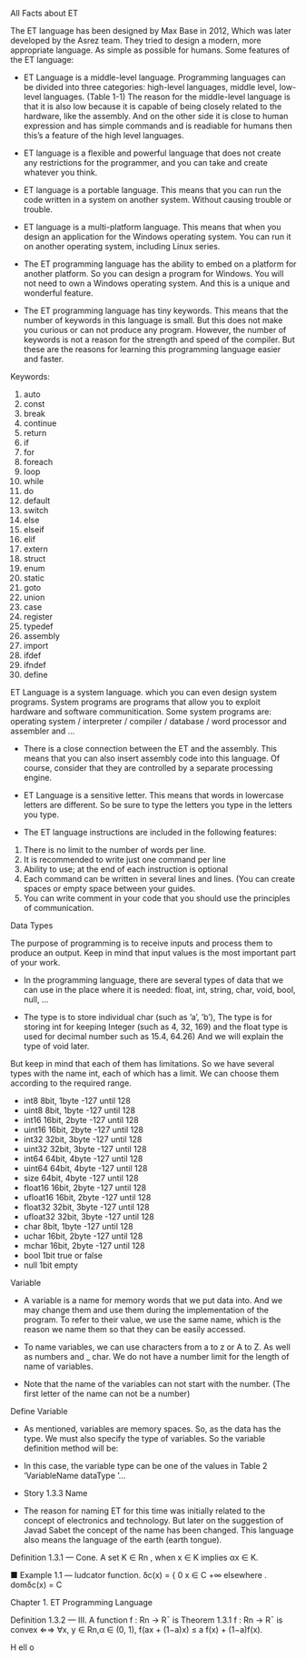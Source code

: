 
All Facts about ET

The ET language has been designed by Max Base in 2012, Which was later developed by the Asrez
team. They tried to design a modern, more appropriate language. As simple as possible for humans.
Some features of the ET language:

- ET Language is a middle-level language. Programming languages can be divided into three
categories: high-level languages, middle level, low-level languages. (Table 1-1) The reason
for the middle-level language is that it is also low because it is capable of being closely related
to the hardware, like the assembly. And on the other side it is close to human expression and
has simple commands and is readiable for humans then this’s a feature of the high level
languages.

- ET language is a flexible and powerful language that does not create any restrictions for the
programmer, and you can take and create whatever you think.

- ET language is a portable language. This means that you can run the code written in a system
on another system. Without causing trouble or trouble.

- ET language is a multi-platform language. This means that when you design an application
for the Windows operating system. You can run it on another operating system, including
Linux series.

- The ET programming language has the ability to embed on a platform for another platform.
So you can design a program for Windows. You will not need to own a Windows operating
system. And this is a unique and wonderful feature.

- The ET programming language has tiny keywords. This means that the number of keywords
in this language is small. But this does not make you curious or can not produce any program.
However, the number of keywords is not a reason for the strength and speed of the compiler.
But these are the reasons for learning this programming language easier and faster.


Keywords: 
1. auto 
2. const 
3. break 
4. continue 
5. return 
6. if 
7. for 
8. foreach 
9. loop 
10. while 
11. do 
12. default 
13. switch 
14. else 
15. elseif 
16. elif 
17. extern 
18. struct 
19. enum 
20. static
21. goto 
22. union 
23. case 
24. register 
25. typedef 
26. assembly 
27. import 
28. ifdef 
29. ifndef 
30. define

ET Language is a system language. which you can even design system programs. System programs are programs that allow you to exploit hardware and software communitication. Some
system programs are: operating system / interpreter / compiler / database / word processor
and assembler and ...
 
 - There is a close connection between the ET and the assembly. This means that you can also
insert assembly code into this language. Of course, consider that they are controlled by a
separate processing engine.

- ET Language is a sensitive letter. This means that words in lowercase letters are different. So
be sure to type the letters you type in the letters you type.

- The ET language instructions are included in the following features:

1. There is no limit to the number of words per line.
2. It is recommended to write just one command per line
3. Ability to use; at the end of each instruction is optional
4. Each command can be written in several lines and lines. (You can create spaces or
empty space between your guides.
5. You can write comment in your code that you should use the principles of communication.


Data Types

The purpose of programming is to receive inputs and process them to produce an output. Keep in
mind that input values is the most important part of your work.

- In the programming language, there are several types of data that we can use in the place where
it is needed: float, int, string, char, void, bool, null, ...

- The type is to store individual char (such as ’a’, ’b’), The type is for storing int for keeping
Integer (such as 4, 32, 169) and the float type is used for decimal number such as 15.4, 64.26) And
we will explain the type of void later.

But keep in mind that each of them has limitations. So we have several types with the name int,
each of which has a limit. We can choose them according to the required range.


- int8 8bit, 1byte -127 until 128
- uint8 8bit, 1byte -127 until 128
- int16 16bit, 2byte -127 until 128
- uint16 16bit, 2byte -127 until 128
- int32 32bit, 3byte -127 until 128
- uint32 32bit, 3byte -127 until 128
- int64 64bit, 4byte -127 until 128
- uint64 64bit, 4byte -127 until 128
- size 64bit, 4byte -127 until 128
- float16 16bit, 2byte -127 until 128
- ufloat16 16bit, 2byte -127 until 128
- float32 32bit, 3byte -127 until 128
- ufloat32 32bit, 3byte -127 until 128
- char 8bit, 1byte -127 until 128
- uchar 16bit, 2byte -127 until 128
- mchar 16bit, 2byte -127 until 128
- bool 1bit true or false
- null 1bit empty


Variable

- A variable is a name for memory words that we put data into. And we may change them and use
them during the implementation of the program. To refer to their value, we use the same name,
which is the reason we name them so that they can be easily accessed.

- To name variables, we can use characters from a to z or A to Z. As well as numbers and _ char.
We do not have a number limit for the length of name of variables.

- Note that the name of the variables can not start with the number. (The first letter of the name
can not be a number)


Define Variable

- As mentioned, variables are memory spaces. So, as the data has the type. We must also specify the
type of variables. So the variable definition method will be:

- In this case, the variable type can be one of the values in Table 2
‘VariableName dataType ’...


- Story
1.3.3 Name

- The reason for naming ET for this time was initially related to the concept of electronics and technology. But later on the suggestion of Javad Sabet the concept of the name has been changed. 
This language also means the language of the earth (earth tongue).

Definition 1.3.1 — Cone. A set K ∈ Rn , when x ∈ K implies αx ∈ K.

■ Example 1.1 — ludcator function. δc(x) = {
0 x ∈ C 
+∞ elsewhere
. domδc(x) = C


Chapter 1. ET Programming Language

Definition 1.3.2 — III. A function f : Rn → R¯ is Theorem 1.3.1 f : Rn → R¯ is convex ⇐⇒ ∀x, y ∈ Rn,α ∈ (0, 1), f(ax + (1−a)x) ≤ a f(x) + (1−a)f(x).

<html>
<head>
<title> Hello </title>
</ head>
<body>
H ell o
</ body>
</ html>
  
